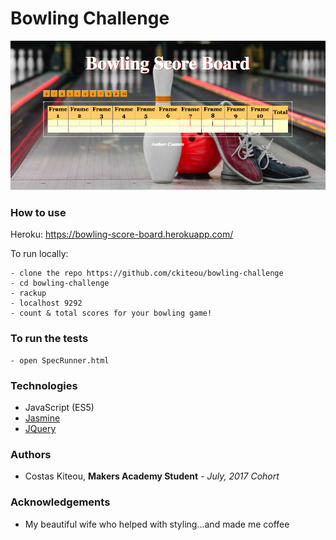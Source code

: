 Bowling Challenge
=================

<p align="center">
  <img src="./public/images/bowling_challenge_screenshot.png"/>
</p>


### How to use

Heroku: https://bowling-score-board.herokuapp.com/

To run locally:
```
- clone the repo https://github.com/ckiteou/bowling-challenge
- cd bowling-challenge  
- rackup
- localhost 9292
- count & total scores for your bowling game!
```
### To run the tests
```
- open SpecRunner.html
```
### Technologies
- JavaScript (ES5)
- [Jasmine](https://jasmine.github.io/)
- [JQuery](https://jquery.com/)

### Authors ####
- Costas Kiteou, **Makers Academy Student** - _July, 2017 Cohort_

### Acknowledgements ####
- My beautiful wife who helped with styling...and made me coffee
